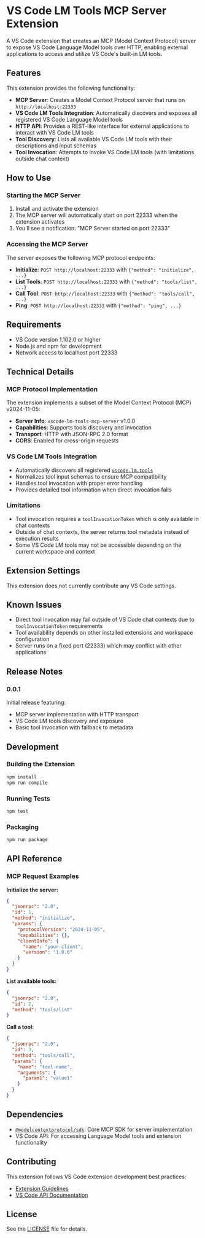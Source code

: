 # VS Code LM Tools MCP Server Extension

A VS Code extension that creates an MCP (Model Context Protocol) server to expose VS Code Language Model tools over HTTP, enabling external applications to access and utilize VS Code's built-in LM tools.

## Features

This extension provides the following functionality:

- **MCP Server**: Creates a Model Context Protocol server that runs on `http://localhost:22333`
- **VS Code LM Tools Integration**: Automatically discovers and exposes all registered VS Code Language Model tools
- **HTTP API**: Provides a REST-like interface for external applications to interact with VS Code LM tools
- **Tool Discovery**: Lists all available VS Code LM tools with their descriptions and input schemas
- **Tool Invocation**: Attempts to invoke VS Code LM tools (with limitations outside chat context)

## How to Use

### Starting the MCP Server

1. Install and activate the extension
2. The MCP server will automatically start on port 22333 when the extension activates
3. You'll see a notification: "MCP Server started on port 22333"

### Accessing the MCP Server

The server exposes the following MCP protocol endpoints:

- **Initialize**: `POST http://localhost:22333` with `{"method": "initialize", ...}`
- **List Tools**: `POST http://localhost:22333` with `{"method": "tools/list", ...}`
- **Call Tool**: `POST http://localhost:22333` with `{"method": "tools/call", ...}`
- **Ping**: `POST http://localhost:22333` with `{"method": "ping", ...}`


## Requirements

- VS Code version 1.102.0 or higher
- Node.js and npm for development
- Network access to localhost port 22333

## Technical Details

### MCP Protocol Implementation

The extension implements a subset of the Model Context Protocol (MCP) v2024-11-05:

- **Server Info**: `vscode-lm-tools-mcp-server` v1.0.0
- **Capabilities**: Supports tools discovery and invocation
- **Transport**: HTTP with JSON-RPC 2.0 format
- **CORS**: Enabled for cross-origin requests

### VS Code LM Tools Integration

- Automatically discovers all registered [`vscode.lm.tools`](src/extension.ts:194)
- Normalizes tool input schemas to ensure MCP compatibility
- Handles tool invocation with proper error handling
- Provides detailed tool information when direct invocation fails

### Limitations

- Tool invocation requires a `toolInvocationToken` which is only available in chat contexts
- Outside of chat contexts, the server returns tool metadata instead of execution results
- Some VS Code LM tools may not be accessible depending on the current workspace and context

## Extension Settings

This extension does not currently contribute any VS Code settings.

## Known Issues

- Direct tool invocation may fail outside of VS Code chat contexts due to `toolInvocationToken` requirements
- Tool availability depends on other installed extensions and workspace configuration
- Server runs on a fixed port (22333) which may conflict with other applications

## Release Notes

### 0.0.1

Initial release featuring:
- MCP server implementation with HTTP transport
- VS Code LM tools discovery and exposure
- Basic tool invocation with fallback to metadata

## Development

### Building the Extension

```bash
npm install
npm run compile
```

### Running Tests

```bash
npm test
```

### Packaging

```bash
npm run package
```

## API Reference

### MCP Request Examples

**Initialize the server:**
```json
{
  "jsonrpc": "2.0",
  "id": 1,
  "method": "initialize",
  "params": {
    "protocolVersion": "2024-11-05",
    "capabilities": {},
    "clientInfo": {
      "name": "your-client",
      "version": "1.0.0"
    }
  }
}
```

**List available tools:**
```json
{
  "jsonrpc": "2.0",
  "id": 2,
  "method": "tools/list"
}
```

**Call a tool:**
```json
{
  "jsonrpc": "2.0",
  "id": 3,
  "method": "tools/call",
  "params": {
    "name": "tool-name",
    "arguments": {
      "param1": "value1"
    }
  }
}
```

## Dependencies

- [`@modelcontextprotocol/sdk`](package.json:52): Core MCP SDK for server implementation
- VS Code API: For accessing Language Model tools and extension functionality

## Contributing

This extension follows VS Code extension development best practices:

* [Extension Guidelines](https://code.visualstudio.com/api/references/extension-guidelines)
* [VS Code API Documentation](https://code.visualstudio.com/api)

## License

See the [LICENSE](LICENSE) file for details.
